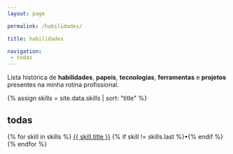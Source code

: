 ```yaml
---
layout: page

permalink: /habilidades/

title: habilidades

navigation:
 - todas
---
```


Lista histórica de **habilidades**, **papeis**, **tecnologias**, **ferramentas** e **projetos** presentes na minha rotina profissional. 

{% assign skills = site.data.skills 
  | sort: "title" %}

<h2 id="todas">todas</h2>

<p>
{% for skill in skills %}
<a href="{{ skill.url }}">{{ skill.title }}</a> {% if skill != skills.last %}•{% endif %}
{% endfor %}
</p>
